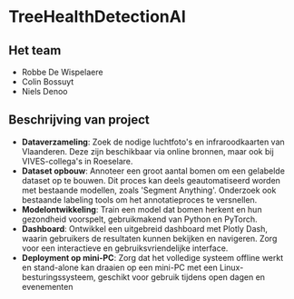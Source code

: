 # TreeHealthDetectionAI

## Het team

- Robbe De Wispelaere
- Colin Bossuyt
- Niels Denoo

## Beschrijving van project

- **Dataverzameling**: Zoek de nodige luchtfoto's en infraroodkaarten van Vlaanderen. Deze zijn beschikbaar via online bronnen, maar ook bij VIVES-collega's in Roeselare.
- **Dataset opbouw**: Annoteer een groot aantal bomen om een gelabelde dataset op te
bouwen. Dit proces kan deels geautomatiseerd worden met bestaande modellen, zoals 'Segment Anything'. Onderzoek ook bestaande labeling tools om het annotatieproces te versnellen.
- **Modelontwikkeling**: Train een model dat bomen herkent en hun gezondheid voorspelt,
gebruikmakend van Python en PyTorch.
- **Dashboard**: Ontwikkel een uitgebreid dashboard met Plotly Dash, waarin gebruikers de resultaten kunnen bekijken en navigeren. Zorg voor een interactieve en gebruiksvriendelijke interface.
- **Deployment op mini-PC**: Zorg dat het volledige systeem offline werkt en stand-alone kan draaien op een mini-PC met een Linux-besturingssysteem, geschikt voor gebruik tijdens open dagen en evenementen
